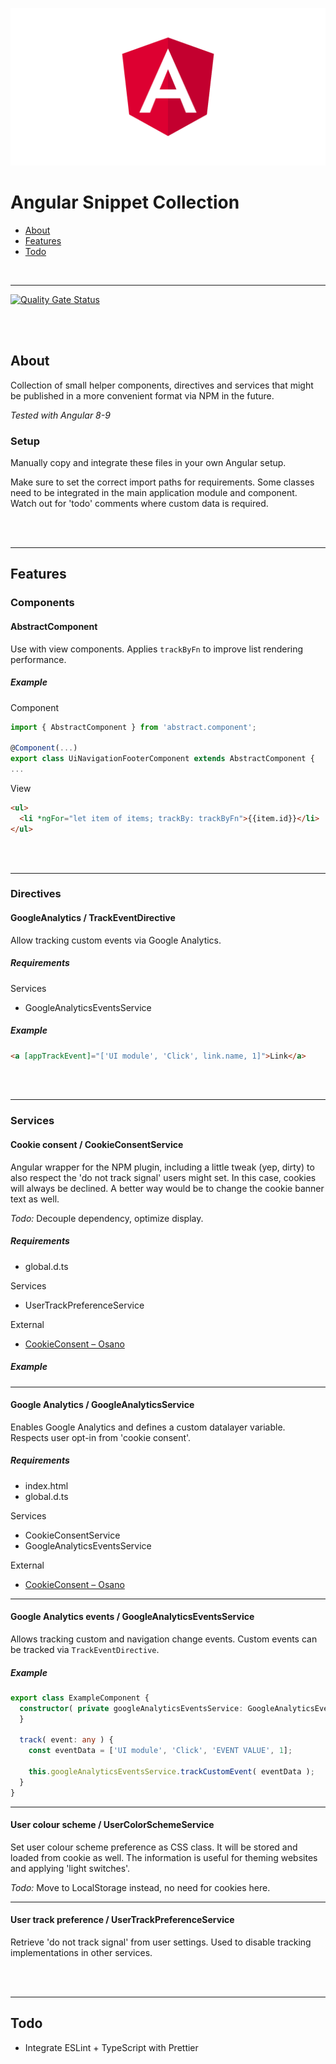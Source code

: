 ![Angular Snippet Collection](teaser.png)

# Angular Snippet Collection

- [About](#about)
- [Features](#features)
- [Todo](#todo)

<br>

---

[![Quality Gate Status](https://sonarcloud.io/api/project_badges/measure?project=Codeconut-Ltd_Angular-Snippets&metric=alert_status)](https://sonarcloud.io/dashboard?id=Codeconut-Ltd_Angular-Snippets)


<br><br>

## About

Collection of small helper components, directives and services that might be published in a more convenient format via NPM in the future.

*Tested with Angular 8-9*


### Setup

Manually copy and integrate these files in your own Angular setup.

Make sure to set the correct import paths for requirements.
Some classes need to be integrated in the main application module and component.
Watch out for 'todo' comments where custom data is required.


<br><br>

---

## Features

### Components

#### AbstractComponent

Use with view components. Applies `trackByFn` to improve list rendering performance.

##### Example

Component

```ts
import { AbstractComponent } from 'abstract.component';

@Component(...)
export class UiNavigationFooterComponent extends AbstractComponent {
...
```

View

```html
<ul>
  <li *ngFor="let item of items; trackBy: trackByFn">{{item.id}}</li>
</ul>
```

<br><br>

---

### Directives

#### GoogleAnalytics / TrackEventDirective

Allow tracking custom events via Google Analytics.

##### Requirements

Services
- GoogleAnalyticsEventsService

##### Example

```html
<a [appTrackEvent]="['UI module', 'Click', link.name, 1]">Link</a>
```

<br><br>

---

### Services

#### Cookie consent / CookieConsentService

Angular wrapper for the NPM plugin, including a little tweak (yep, dirty) to also respect the 'do not track signal' users might set. In this case, cookies will always be declined. A better way would be to change the cookie banner text as well.

*Todo:* Decouple dependency, optimize display.


##### Requirements

- global.d.ts

Services
- UserTrackPreferenceService

External
- [CookieConsent – Osano](https://www.npmjs.com/package/cookieconsent)

##### Example

---

#### Google Analytics / GoogleAnalyticsService

Enables Google Analytics and defines a custom datalayer variable.
Respects user opt-in from 'cookie consent'.

##### Requirements

- index.html
- global.d.ts

Services
- CookieConsentService
- GoogleAnalyticsEventsService

External
- [CookieConsent – Osano](https://www.npmjs.com/package/cookieconsent)


---

#### Google Analytics events / GoogleAnalyticsEventsService

Allows tracking custom and navigation change events.
Custom events can be tracked via `TrackEventDirective`.

##### Example

```ts
export class ExampleComponent {
  constructor( private googleAnalyticsEventsService: GoogleAnalyticsEventsService ) {
  }

  track( event: any ) {
    const eventData = ['UI module', 'Click', 'EVENT VALUE', 1];

    this.googleAnalyticsEventsService.trackCustomEvent( eventData );
  }
}
```

---

#### User colour scheme / UserColorSchemeService

Set user colour scheme preference as CSS class. It will be stored and loaded from cookie as well. The information is useful for theming websites and applying 'light switches'.

*Todo:* Move to LocalStorage instead, no need for cookies here.

---

#### User track preference / UserTrackPreferenceService

Retrieve 'do not track signal' from user settings. Used to disable tracking implementations in other services.

<br><br>

---

## Todo

- Integrate ESLint + TypeScript with Prettier
